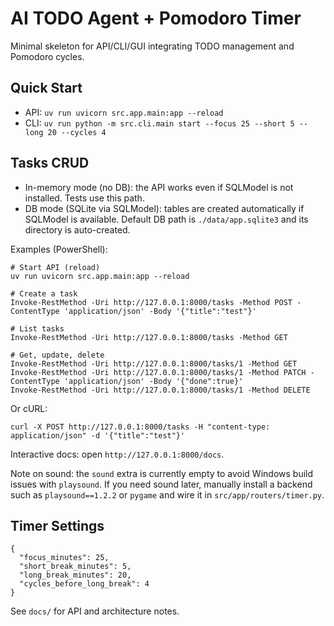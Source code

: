 ﻿# AI TODO Agent + Pomodoro Timer

Minimal skeleton for API/CLI/GUI integrating TODO management and Pomodoro cycles.

## Quick Start

- API: `uv run uvicorn src.app.main:app --reload`
- CLI: `uv run python -m src.cli.main start --focus 25 --short 5 --long 20 --cycles 4`

## Tasks CRUD

- In-memory mode (no DB): the API works even if SQLModel is not installed. Tests use this path.
- DB mode (SQLite via SQLModel): tables are created automatically if SQLModel is available. Default DB path is `./data/app.sqlite3` and its directory is auto-created.

Examples (PowerShell):

```
# Start API (reload)
uv run uvicorn src.app.main:app --reload

# Create a task
Invoke-RestMethod -Uri http://127.0.0.1:8000/tasks -Method POST -ContentType 'application/json' -Body '{"title":"test"}'

# List tasks
Invoke-RestMethod -Uri http://127.0.0.1:8000/tasks -Method GET

# Get, update, delete
Invoke-RestMethod -Uri http://127.0.0.1:8000/tasks/1 -Method GET
Invoke-RestMethod -Uri http://127.0.0.1:8000/tasks/1 -Method PATCH -ContentType 'application/json' -Body '{"done":true}'
Invoke-RestMethod -Uri http://127.0.0.1:8000/tasks/1 -Method DELETE
```

Or cURL:

```
curl -X POST http://127.0.0.1:8000/tasks -H "content-type: application/json" -d '{"title":"test"}'
```

Interactive docs: open `http://127.0.0.1:8000/docs`.

Note on sound: the `sound` extra is currently empty to avoid Windows build issues with `playsound`. If you need sound later, manually install a backend such as `playsound==1.2.2` or `pygame` and wire it in `src/app/routers/timer.py`.

## Timer Settings

```
{
  "focus_minutes": 25,
  "short_break_minutes": 5,
  "long_break_minutes": 20,
  "cycles_before_long_break": 4
}
```

See `docs/` for API and architecture notes.
